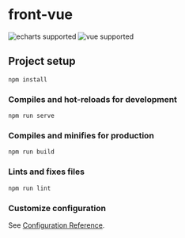 
# front-vue
![echarts supported](https://img.shields.io/badge/echarts-%5E3.0.0%20%7C%7C%20%5E4.0.0-blue.svg) ![vue supported](https://img.shields.io/badge/React-%20%5E15.0.0%20%7C%7C%20%20%5E16.0.0-blue.svg)

## Project setup
```
npm install
```

### Compiles and hot-reloads for development
```
npm run serve
```

### Compiles and minifies for production
```
npm run build
```

### Lints and fixes files
```
npm run lint
```

### Customize configuration
See [Configuration Reference](https://cli.vuejs.org/config/).
